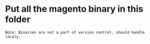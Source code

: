 # Put all the magento binary in this folder

```
Note: Binaries are not a part of version control, should handle localy.
```
